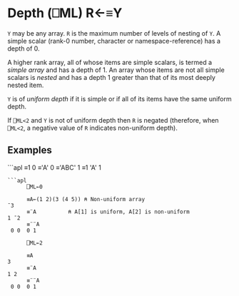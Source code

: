 <div style="display: none;">
  ≡
</div>

<h1 class="heading"><span class="name">Depth</span> <span class="command">(⎕ML) R←≡Y</span></h1>

`Y` may be any array. `R` is the maximum number of levels of nesting of `Y`. A simple scalar (rank-0 number, character or namespace-reference) has a depth of 0.

A higher rank array, all of whose items are simple scalars, is termed a *simple array* and has a depth of 1. An array whose items are not all simple scalars is *nested* and has a depth 1 greater than that of its most deeply nested item.

`Y` is of *uniform depth* if it is simple or if all of its items have the same uniform depth.

If `⎕ML<2` and `Y` is not of uniform depth then `R` is negated (therefore, when `⎕ML<2`, a negative value of `R` indicates non-uniform depth).

<h2 class="example">Examples</h2>
```apl
      ≡1
0
      ≡'A'
0
      ≡'ABC'
1
      ≡1 'A'
1 

```
```apl
      ⎕ML←0
 
      ≡A←(1 2)(3 (4 5)) ⍝ Non-uniform array
¯3
      ≡¨A          ⍝ A[1] is uniform, A[2] is non-uniform
1 ¯2
      ≡¨¨A
 0 0  0 1 

```
```apl
      ⎕ML←2
 
      ≡A
3
      ≡¨A
1 2
      ≡¨¨A
 0 0  0 1
```


